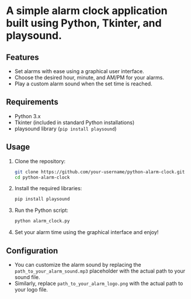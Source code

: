# A simple alarm clock application built using Python, Tkinter, and playsound.

## Features

- Set alarms with ease using a graphical user interface.
- Choose the desired hour, minute, and AM/PM for your alarms.
- Play a custom alarm sound when the set time is reached.

## Requirements

- Python 3.x
- Tkinter (included in standard Python installations)
- playsound library (`pip install playsound`)

## Usage

1. Clone the repository:

    ```bash
    git clone https://github.com/your-username/python-alarm-clock.git
    cd python-alarm-clock
    ```

2. Install the required libraries:

    ```bash
    pip install playsound
    ```

3. Run the Python script:

    ```bash
    python alarm_clock.py
    ```

4. Set your alarm time using the graphical interface and enjoy!

## Configuration

- You can customize the alarm sound by replacing the `path_to_your_alarm_sound.mp3` placeholder with the actual path to your sound file.
- Similarly, replace `path_to_your_alarm_logo.png` with the actual path to your logo file.

